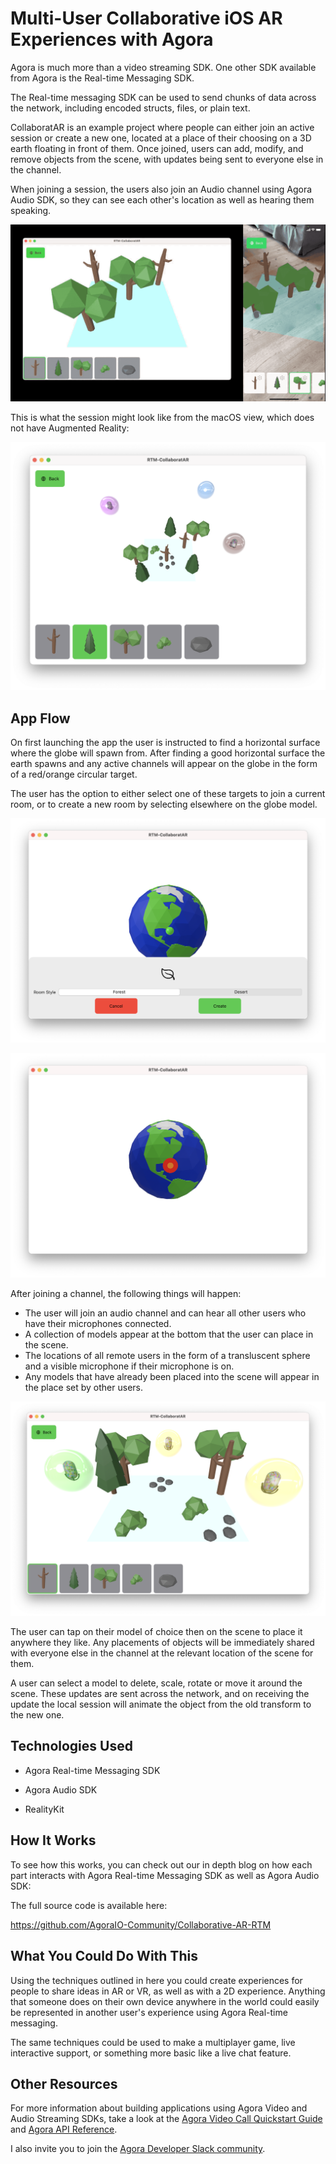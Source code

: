 # Multi-User Collaborative iOS AR Experiences with Agora

Agora is much more than a video streaming SDK. One other SDK available from Agora is the Real-time Messaging SDK.

The Real-time messaging SDK can be used to send chunks of data across the network, including encoded structs, files, or plain text.

CollaboratAR is an example project where people can either join an active session or create a new one, located at a place of their choosing on a 3D earth floating in front of them. Once joined, users can add, modify, and remove objects from the scene, with updates being sent to everyone else in the channel.

When joining a session, the users also join an Audio channel using Agora Audio SDK, so they can see each other's location as well as hearing them speaking.

![macos ios transform example](media/transform-objects-both.gif)

This is what the session might look like from the macOS view, which does not have Augmented Reality:

![macOS VR Overview](media/vr-overview.png)

## App Flow

On first launching the app the user is instructed to find a horizontal surface where the globe will spawn from. After finding a good horizontal surface the earth spawns and any active channels will appear on the globe in the form of a red/orange circular target.

The user has the option to either select one of these targets to join a current room, or to create a new room by selecting elsewhere on the globe model.

![macos vr globe view](media/vr-globe-view.png)

![macos vr hitpoint](media/vr-globe-hitpoint.png)

After joining a channel, the following things will happen:

- The user will join an audio channel and can hear all other users who have their microphones connected.
- A collection of models appear at the bottom that the user can place in the scene.
- The locations of all remote users in the form of a transluscent sphere and a visible microphone if their microphone is on.
- Any models that have already been placed into the scene will appear in the place set by other users.

![macos collab view closer](media/vr-closer-collabview.png)

The user can tap on their model of choice then on the scene to place it anywhere they like. Any placements of objects will be immediately shared with everyone else in the channel at the relevant location of the scene for them.

A user can select a model to delete, scale, rotate or move it around the scene. These updates are sent across the network, and on receiving the update the local session will animate the object from the old transform to the new one.

## Technologies Used

- Agora Real-time Messaging SDK

- Agora Audio SDK

- RealityKit

## How It Works

To see how this works, you can check out our in depth blog on how each part interacts with Agora Real-time Messaging SDK as well as Agora Audio SDK:

<link to blog>

The full source code is available here:

https://github.com/AgoraIO-Community/Collaborative-AR-RTM

## What You Could Do With This

Using the techniques outlined in here you could create experiences for people to share ideas in AR or VR, as well as with a 2D experience. Anything that someone does on their own device anywhere in the world could easily be represented in another user's experience using Agora Real-time messaging.

The same techniques could be used to make a multiplayer game, live interactive support, or something more basic like a live chat feature.

## Other Resources <a name="other-resources"/>

For more information about building applications using Agora Video and Audio Streaming SDKs, take a look at the [Agora Video Call Quickstart Guide](https://docs.agora.io/en/Video/start_call_ios?platform=iOS&utm_source=medium&utm_medium=blog&utm_campaign=swiftpm) and [Agora API Reference](https://docs.agora.io/en/Video/API%20Reference/oc/docs/headers/Agora-Objective-C-API-Overview.html?utm_source=medium&utm_medium=blog&utm_campaign=swiftpm).

I also invite you to join the [Agora Developer Slack community](https://www.agora.io/en/join-slack/).

